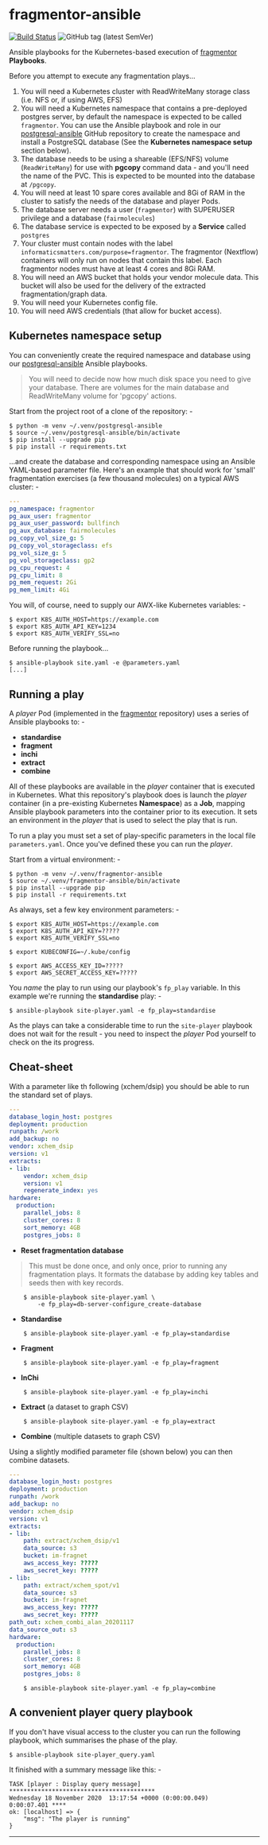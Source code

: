 # fragmentor-ansible

[![Build Status](https://travis-ci.com/InformaticsMatters/fragmentor-ansible.svg?branch=main)](https://travis-ci.com/InformaticsMatters/fragmentor-ansible)
![GitHub tag (latest SemVer)](https://img.shields.io/github/tag/informaticsmatters/fragmentor-ansible)

Ansible playbooks for the Kubernetes-based execution of [fragmentor]
**Playbooks**.

Before you attempt to execute any fragmentation plays...

1.  You will need a Kubernetes cluster with ReadWriteMany storage class
    (i.e. NFS or, if using AWS, EFS)
2.  You will need a Kubernetes namespace that contains a pre-deployed postgres
    server, by default the namespace is expected to be called `fragmentor`.
    You can use the Ansible playbook and role in our [postgresql-ansible]
    GitHub repository to create the namespace and install a PostgreSQL
    database (See the **Kubernetes namespace setup** section below).    
3.  The database needs to be using a shareable (EFS/NFS) volume
    (`ReadWriteMany`) for use with **pgcopy** command data - and you'll need
    the name of the PVC. This is expected to be mounted into the database at
    `/pgcopy`.
4.  You will need at least 10 spare cores available and 8Gi of RAM in the
    cluster to satisfy the needs of the database and player Pods.
5.  The database server needs a user (`fragmentor`) with SUPERUSER privilege
    and a database (`fairmolecules`)
6.  The database service is expected to be exposed by a **Service**
    called `postgres`
7.  Your cluster must contain nodes with the label
    `informaticsmatters.com/purpose=fragmentor`. The fragmentor (Nextflow)
    containers will only run on nodes that contain this label. Each fragmentor
    nodes must have at least 4 cores and 8Gi RAM.
8.  You will need an AWS bucket that holds your vendor molecule data.
    This bucket will also be used for the delivery of the extracted
    fragmentation/graph data.
9.  You will need your Kubernetes config file.
10. You will need AWS credentials (that allow for bucket access).

## Kubernetes namespace setup
You can conveniently create the required namespace and database using our
[postgresql-ansible] Ansible playbooks.

>   You will need to decide now how much disk space you need to
    give your database. There are volumes for the main database
    and ReadWriteMany volume for 'pgcopy' actions.

Start from the project root of a clone of the repository: -

    $ python -m venv ~/.venv/postgresql-ansible
    $ source ~/.venv/postgresql-ansible/bin/activate
    $ pip install --upgrade pip
    $ pip install -r requirements.txt

...and create the database and corresponding namespace using an Ansible
YAML-based parameter file. Here's an example that should work for 'small'
fragmentation exercises (a few thousand molecules) on a typical AWS
cluster: -

```yaml
---
pg_namespace: fragmentor
pg_aux_user: fragmentor
pg_aux_user_password: bullfinch
pg_aux_database: fairmolecules
pg_copy_vol_size_g: 5
pg_copy_vol_storageclass: efs
pg_vol_size_g: 5
pg_vol_storageclass: gp2
pg_cpu_request: 4
pg_cpu_limit: 8
pg_mem_request: 2Gi
pg_mem_limit: 4Gi
```

 You will, of course, need to supply our AWX-like Kubernetes variables: -

    $ export K8S_AUTH_HOST=https://example.com
    $ export K8S_AUTH_API_KEY=1234
    $ export K8S_AUTH_VERIFY_SSL=no

Before running the playbook...

    $ ansible-playbook site.yaml -e @parameters.yaml
    [...]
     
## Running a play
A _player_ Pod (implemented in the [fragmentor] repository) uses a series of
Ansible playbooks to: -

-   **standardise**
-   **fragment**
-   **inchi**
-   **extract**
-   **combine**

All of these playbooks are available in the _player_ container that is
executed in Kubernetes. What this repository's playbook does is launch
the _player_ container (in a pre-existing Kubernetes **Namespace**)
as a **Job**, mapping Ansible playbook parameters into the container prior
to its execution. It sets an environment in the _player_ that is used to
select the play that is run.

To run a play you must set a set of play-specific parameters in the local file
`parameters.yaml`. Once you've defined these you can run the _player_.

Start from a virtual environment: -

    $ python -m venv ~/.venv/fragmentor-ansible
    $ source ~/.venv/fragmentor-ansible/bin/activate
    $ pip install --upgrade pip
    $ pip install -r requirements.txt

As always, set a few key environment parameters: -

    $ export K8S_AUTH_HOST=https://example.com
    $ export K8S_AUTH_API_KEY=?????
    $ export K8S_AUTH_VERIFY_SSL=no

    $ export KUBECONFIG=~/.kube/config

    $ export AWS_ACCESS_KEY_ID=?????
    $ export AWS_SECRET_ACCESS_KEY=?????

You _name_ the play to run using our playbook's `fp_play` variable.
In this example we're running the **standardise** play: -

    $ ansible-playbook site-player.yaml -e fp_play=standardise

As the plays can take a considerable time to run the `site-player`
playbook does not wait for the result - you need to
inspect the _player_ Pod yourself to check on the its progress.

## Cheat-sheet
With a parameter like th following (xchem/dsip) you should be
able to run the standard set of plays.

```yaml
---
database_login_host: postgres
deployment: production
runpath: /work
add_backup: no
vendor: xchem_dsip
version: v1
extracts:
- lib:
    vendor: xchem_dsip
    version: v1
    regenerate_index: yes
hardware:
  production:
    parallel_jobs: 8
    cluster_cores: 8
    sort_memory: 4GB
    postgres_jobs: 8
```

-   **Reset fragmentation database**

>   This must be done once, and only once, prior to running any fragmentation
    plays. It formats the database by adding key tables and seeds then
    with key records.

```
    $ ansible-playbook site-player.yaml \
        -e fp_play=db-server-configure_create-database
```

-   **Standardise**

```
    $ ansible-playbook site-player.yaml -e fp_play=standardise
```

-   **Fragment**

```
    $ ansible-playbook site-player.yaml -e fp_play=fragment
```

-   **InChi**

```
    $ ansible-playbook site-player.yaml -e fp_play=inchi
```

-   **Extract** (a dataset to graph CSV)

```
    $ ansible-playbook site-player.yaml -e fp_play=extract
```

-   **Combine** (multiple datasets to graph CSV)

Using a slightly modified parameter file (shown below) you can then combine
datasets.

```yaml
---
database_login_host: postgres
deployment: production
runpath: /work
add_backup: no
vendor: xchem_dsip
version: v1
extracts:
- lib:
    path: extract/xchem_dsip/v1
    data_source: s3
    bucket: im-fragnet
    aws_access_key: ?????
    aws_secret_key: ?????
- lib:
    path: extract/xchem_spot/v1
    data_source: s3
    bucket: im-fragnet
    aws_access_key: ?????
    aws_secret_key: ?????
path_out: xchem_combi_alan_20201117
data_source_out: s3
hardware:
  production:
    parallel_jobs: 8
    cluster_cores: 8
    sort_memory: 4GB
    postgres_jobs: 8
```

```
    $ ansible-playbook site-player.yaml -e fp_play=combine
```

## A convenient player query playbook
If you don't have visual access to the cluster you can run
the following playbook, which summarises the phase of the play.

    $ ansible-playbook site-player_query.yaml
    
It finished with a summary message like this: -

```
TASK [player : Display query message] *****************************************
Wednesday 18 November 2020  13:17:54 +0000 (0:00:00.049)       0:00:07.401 **** 
ok: [localhost] => {
    "msg": "The player is running"
}
```
    
---

[fragmentor]: https://github.com/InformaticsMatters/fragmentor
[postgresql-ansible]: https://github.com/InformaticsMatters/postgresql-ansible 
